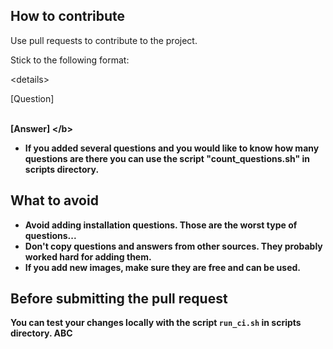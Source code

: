 ## How to contribute

Use pull requests to contribute to the project.

Stick to the following format:

\<details>
<summary>[Question]</summary><br><b>

[Answer]
\</b></details>

* If you added several questions and you would like to know how many questions are there you can use the script "count_questions.sh" in scripts directory.

## What to avoid

* Avoid adding installation questions. Those are the worst type of questions...
* Don't copy questions and answers from other sources. They probably worked hard for adding them.
* If you add new images, make sure they are free and can be used.

## Before submitting the pull request

You can test your changes locally with the script `run_ci.sh` in scripts directory.
ABC